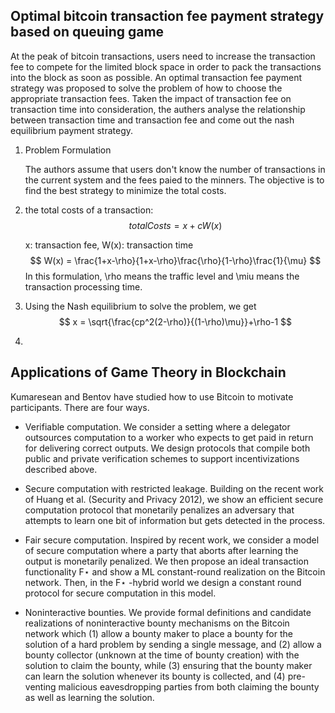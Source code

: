 ## Optimal bitcoin transaction fee payment strategy based on queuing game

At the peak of bitcoin transactions, users need to increase the transaction fee to compete for the limited block space in order to pack the transactions into the block as soon as possible. An optimal transaction fee payment strategy was proposed to solve the problem of how to choose the appropriate transaction fees. Taken the impact of transaction fee on transaction time into consideration, the authers analyse the relationship between transaction time and transaction fee and come out the nash equilibrium payment strategy.

1. Problem Formulation

   The authors assume that users don't know the number of transactions in the current system and the fees paied to the minners. The objective is to find the best strategy to minimize the total costs. 

2. the total costs of a transaction:
   $$
   totalCosts = x + cW(x)
   $$
   

   x: transaction fee, W(x): transaction time
   $$
   W(x) = \frac{1+x-\rho}{1+x-\rho}\frac{\rho}{1-\rho}\frac{1}{\mu}
   $$
   In this formulation, \rho means the traffic level and \miu means the transaction processing time.

3. Using the Nash equilibrium to solve the problem, we get
   $$
   x = \sqrt{\frac{cp^2(2-\rho)}{(1-\rho)\mu}}+\rho-1
   $$

4. 



## Applications of Game Theory in Blockchain

Kumaresean and Bentov have studied how to use Bitcoin to motivate participants. There are four ways.

- Verifiable computation. We consider a setting where a delegator outsources computation to a worker who expects to get paid in return for delivering correct outputs. We design protocols that compile both public and private verification schemes to support incentivizations described above.

- Secure computation with restricted leakage. Building on the recent work of Huang et al. (Security and Privacy 2012), we show an efficient secure computation protocol that monetarily penalizes an adversary that attempts to learn one bit of information but gets detected in the process.

- Fair secure computation. Inspired by recent work, we consider a model of secure computation where a party that aborts after learning the output is monetarily penalized. We then propose an ideal transaction functionality F⋆ and show a ML constant-round realization on the Bitcoin network. Then, in the F⋆ -hybrid world we design a constant round protocol for secure computation in this model.

- Noninteractive bounties. We provide formal definitions and candidate realizations of noninteractive bounty mechanisms on the Bitcoin network which (1) allow a bounty maker to place a bounty for the solution of a hard problem by sending a single message, and (2) allow a bounty collector (unknown at the time of bounty creation) with the solution to claim the bounty, while (3) ensuring that the bounty maker can learn the solution whenever its bounty is collected, and (4) pre- venting malicious eavesdropping parties from both claiming the bounty as well as learning the solution.

